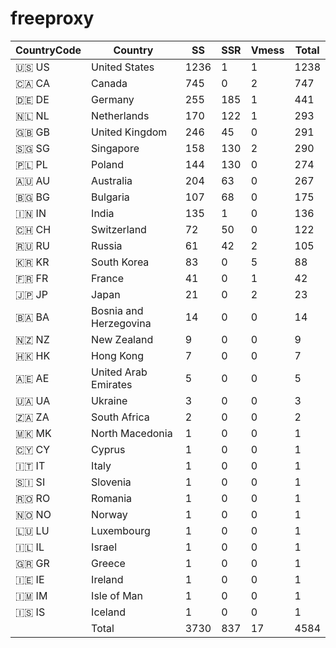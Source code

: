 # freeproxy

|CountryCode|Country|SS|SSR|Vmess|Total|
|  ----  | ----  |  ----  | ----  |  ----  | ----  |
|🇺🇸 US|United States|1236|1|1|1238|
|🇨🇦 CA|Canada|745|0|2|747|
|🇩🇪 DE|Germany|255|185|1|441|
|🇳🇱 NL|Netherlands|170|122|1|293|
|🇬🇧 GB|United Kingdom|246|45|0|291|
|🇸🇬 SG|Singapore|158|130|2|290|
|🇵🇱 PL|Poland|144|130|0|274|
|🇦🇺 AU|Australia|204|63|0|267|
|🇧🇬 BG|Bulgaria|107|68|0|175|
|🇮🇳 IN|India|135|1|0|136|
|🇨🇭 CH|Switzerland|72|50|0|122|
|🇷🇺 RU|Russia|61|42|2|105|
|🇰🇷 KR|South Korea|83|0|5|88|
|🇫🇷 FR|France|41|0|1|42|
|🇯🇵 JP|Japan|21|0|2|23|
|🇧🇦 BA|Bosnia and Herzegovina|14|0|0|14|
|🇳🇿 NZ|New Zealand|9|0|0|9|
|🇭🇰 HK|Hong Kong|7|0|0|7|
|🇦🇪 AE|United Arab Emirates|5|0|0|5|
|🇺🇦 UA|Ukraine|3|0|0|3|
|🇿🇦 ZA|South Africa|2|0|0|2|
|🇲🇰 MK|North Macedonia|1|0|0|1|
|🇨🇾 CY|Cyprus|1|0|0|1|
|🇮🇹 IT|Italy|1|0|0|1|
|🇸🇮 SI|Slovenia|1|0|0|1|
|🇷🇴 RO|Romania|1|0|0|1|
|🇳🇴 NO|Norway|1|0|0|1|
|🇱🇺 LU|Luxembourg|1|0|0|1|
|🇮🇱 IL|Israel|1|0|0|1|
|🇬🇷 GR|Greece|1|0|0|1|
|🇮🇪 IE|Ireland|1|0|0|1|
|🇮🇲 IM|Isle of Man|1|0|0|1|
|🇮🇸 IS|Iceland|1|0|0|1|
||Total|3730|837|17|4584|
